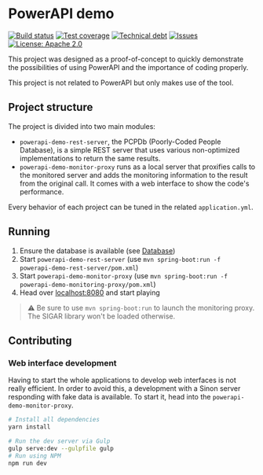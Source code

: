 
# PowerAPI demo

[travis-badge]: https://img.shields.io/travis/BureauDesMembresLu/powerapi-demo.svg
[travis]: https://travis-ci.org/BureauDesMembresLu/powerapi-demo
[sonarc-badge]: https://img.shields.io/sonar/https/sonarqube.com/org.keyboardplaying:powerapi-demo/coverage.svg
[sonarc]: https://sonarqube.com/component_measures/domain/Coverage?id=org.keyboardplaying:powerapi-demo
[sonarq-badge]: https://img.shields.io/sonar/https/sonarqube.com/org.keyboardplaying:powerapi-demo/tech_debt.svg
[sonarq]: https://sonarqube.com/project/issues?id=org.keyboardplaying:powerapi-demo&resolved=false
[issues-badge]: https://img.shields.io/github/issues-raw/BureauDesMembresLu/powerapi-demo.svg
[issues]: https://github.com/BureauDesMembresLu/powerapi-demo/issues
[waffle]: https://waffle.io/BureauDesMembresLu/powerapi-demo
[licens-badge]: https://img.shields.io/github/license/BureauDesMembresLu/powerapi-demo.svg
[licens]: http://www.apache.org/licenses/LICENSE-2.0

[![Build status][travis-badge]][travis]
[![Test coverage][sonarc-badge]][sonarc]
[![Technical debt][sonarq-badge]][sonarq]
[![Issues][issues-badge]][waffle]
[![License: Apache 2.0][licens-badge]][licens]

This project was designed as a proof-of-concept to quickly demonstrate the possibilities of using PowerAPI and the importance of coding properly.

This project is not related to PowerAPI but only makes use of the tool.

## Project structure

The project is divided into two main modules:

- `powerapi-demo-rest-server`, the PCPDb (Poorly-Coded People Database), is a simple REST server that uses various non-optimized implementations to return the same results.
- `powerapi-demo-monitor-proxy` runs as a local server that proxifies calls to the monitored server and adds the monitoring information to the result from the original call. It comes with a web interface to show the code's performance.

Every behavior of each project can be tuned in the related `application.yml`.

## Running

1. Ensure the database is available (see [Database](#database))
2. Start `powerapi-demo-rest-server` (use `mvn spring-boot:run -f powerapi-demo-rest-server/pom.xml`)
3. Start `powerapi-demo-monitor-proxy` (use `mvn spring-boot:run -f powerapi-demo-monitoring-proxy/pom.xml`)
4. Head over [localhost:8080](http://localhost:8080) and start playing

> :warning: Be sure to use `mvn spring-boot:run` to launch the monitoring proxy.
> The SIGAR library won't be loaded otherwise. 

## Contributing

### Web interface development

Having to start the whole applications to develop web interfaces is not really efficient.
In order to avoid this, a development with a Sinon server responding with fake data is available.
To start it, head into the `powerapi-demo-monitor-proxy`.

```bash
# Install all dependencies
yarn install

# Run the dev server via Gulp
gulp serve:dev --gulpfile gulp
# Run using NPM
npm run dev
```
